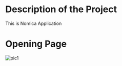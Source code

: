 # Description of the Project
This is Nomica Application
# Opening Page
![pic1](https://user-images.githubusercontent.com/107913525/180473102-78f79467-fb75-464d-8be2-a076d5dedfac.png)
